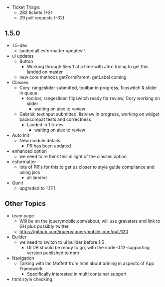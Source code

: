 * Ticket Triage:
  * 282 tickets (+2)
  * 29 pull requests (-32)

## 1.5.0
  * 1.5-dev
    * landed all esformatter updates!!
  * ui updates
    * Button
      * Working through files 1 at a time with Jörn trying to get this landed on master
    * new core methods getFormParent, getLabel coming
  * Classes
    * Cory: rangeslider submitted, toolbar in progress, flipswitch & slider in queue
      * toolbar, rangeslider, flipswitch ready for review, Cory working on slider
        * waiting on alex to review
    * Gabriel: textinput submitted, listview in progress, working on widget backcompat tests and correctness
      * Landed in 1.5-dev
        * waiting on alex to review
  * Auto Init
    * New module details
      * PR has been updated
  * enhanced option
    * we need to re think this in light of the classes option
  * esformatter
    * lots of PR's for this to get us closer to style guide compliance and using jscs
      * all landed
  * Qunit
    * upgraded to 1.17.1

## Other Topics
  * team page
    * Will be on the jquerymobile.com/about, will use gravatars and link to GH plus possibly twitter
    * https://github.com/jquery/jquerymobile.com/pull/120
  * Builder
    * we need to switch to ui builder before 1.5
      * UI DB should be ready to go, with the node-0.12-supporting version published to npm
  * Navigation
    * Talking with Ian Maffett from Intel about brining in aspects of App Framework
      * Specifically interested in multi container support
  * html style checking
